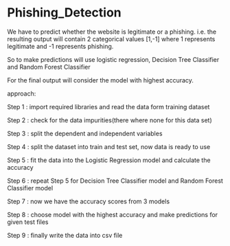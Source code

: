 # Phishing_Detection

We have to predict whether the website is legitimate or a phishing. i.e. the resulting output will contain 2 categorical values [1,-1] where 1 represents legitimate and -1 represents phishing.

So to make predictions will use logistic regression, Decision Tree Classifier and Random Forest Classifier

For the final output will consider the model with highest accuracy.


approach:

  Step 1 : import required libraries and read the data form training dataset

  Step 2 : check for the data impurities(there where none for this data set)

  Step 3 : split the dependent and independent variables

  Step 4 : split the dataset into train and test set, now data is ready to use 

  Step 5 : fit the data into the Logistic Regression model and calculate the accuracy

  Step 6 : repeat Step 5 for Decision Tree Classifier model and Random Forest Classifier
  model

  Step 7 : now we have the accuracy scores from 3 models

  Step 8 : choose model with the highest accuracy and make predictions for given test files

  Step 9 : finally write the data into csv file 

